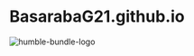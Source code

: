 # BasarabaG21.github.io

![humble-bundle-logo](https://github.com/BasarabaG21/BasarabaG21.github.io/assets/170886535/20c414b7-b73e-4c8f-955b-7c9ad9622fb7)
